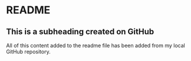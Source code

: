 # README

## This is a subheading created on GitHub

All of this content added to the readme file has been added from my local GitHub repository.